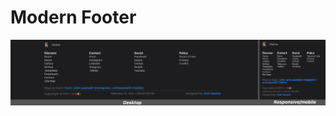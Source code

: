 # Modern Footer
<img src="https://raw.githubusercontent.com/arshsaxena/TemplatesByArsh/main/Modern%20Footer/imgs/template-screenshot.PNG">
